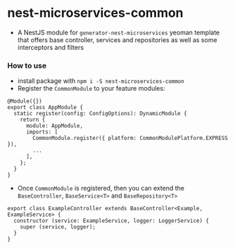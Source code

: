 # nest-microservices-common
- A NestJS module for `generator-nest-microservices` yeoman template that offers base controller, services and repositories as well as some interceptors and filters
### How to use
- install package with `npm i -S nest-microservices-common`
- Register the `CommonModule` to your feature modules:
```
@Module({})
export class AppModule {
  static register(config: ConfigOptions): DynamicModule {
    return {
      module: AppModule,
      imports: [
        CommonModule.register({ platform: CommonModulePlatform.EXPRESS }),
        ...
      ],
    };
  }
}
```
- Once `CommonModule` is registered, then you can extend the `BaseController`, `BaseService<T>` and `BaseRepository<T>`
```
export class ExampleController extends BaseController<Example, ExampleService> {
  constructor (service: ExampleService, logger: LoggerService) {
    super (service, logger);
  }
}
```